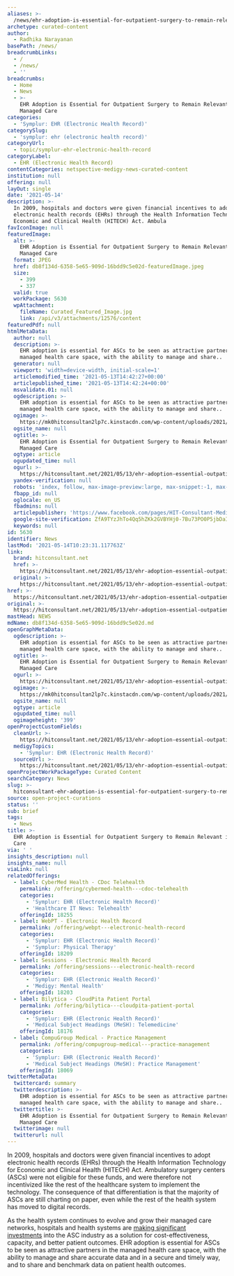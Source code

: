 ```yaml
---
aliases: >-
  /news/ehr-adoption-is-essential-for-outpatient-surgery-to-remain-relevant-in-managed-care
archetype: curated-content
author:
  - Radhika Narayanan
basePath: /news/
breadcrumbLinks:
  - /
  - /news/
  - ''
breadcrumbs:
  - Home
  - News
  - >-
    EHR Adoption is Essential for Outpatient Surgery to Remain Relevant in
    Managed Care
categories:
  - 'Symplur: EHR (Electronic Health Record)'
categorySlug:
  - 'symplur: ehr (electronic health record)'
categoryUrl:
  - topic/symplur-ehr-electronic-health-record
categoryLabel:
  - EHR (Electronic Health Record)
contentCategories: netspective-medigy-news-curated-content
institution: null
offering: null
layOut: single
date: '2021-05-14'
description: >-
  In 2009, hospitals and doctors were given financial incentives to adopt
  electronic health records (EHRs) through the Health Information Technology for
  Economic and Clinical Health (HITECH) Act. Ambula
favIconImage: null
featuredImage:
  alt: >-
    EHR Adoption is Essential for Outpatient Surgery to Remain Relevant in
    Managed Care
  format: JPEG
  href: db8f134d-6358-5e65-909d-16bdd9c5e02d-featuredImage.jpeg
  size:
    - 399
    - 337
  valid: true
  workPackage: 5630
  wpAttachment:
    fileName: Curated_Featured_Image.jpg
    link: /api/v3/attachments/12576/content
featuredPdf: null
htmlMetaData:
  author: null
  description: >-
    EHR adoption is essential for ASCs to be seen as attractive partners in the
    managed health care space, with the ability to manage and share..
  generator: null
  viewport: 'width=device-width, initial-scale=1'
  articlemodified_time: '2021-05-13T14:42:27+00:00'
  articlepublished_time: '2021-05-13T14:42:24+00:00'
  msvalidate.01: null
  ogdescription: >-
    EHR adoption is essential for ASCs to be seen as attractive partners in the
    managed health care space, with the ability to manage and share..
  ogimage: >-
    https://mk0hitconsultan2lp7c.kinstacdn.com/wp-content/uploads/2021/05/team-tara-vail.jpg
  ogsite_name: null
  ogtitle: >-
    EHR Adoption is Essential for Outpatient Surgery to Remain Relevant in
    Managed Care
  ogtype: article
  ogupdated_time: null
  ogurl: >-
    https://hitconsultant.net/2021/05/13/ehr-adoption-essential-outpatient-surgery/
  yandex-verification: null
  robots: 'index, follow, max-image-preview:large, max-snippet:-1, max-video-preview:-1'
  fbapp_id: null
  oglocale: en_US
  fbadmins: null
  articlepublisher: 'https://www.facebook.com/pages/HIT-Consultant-Media/302199219847409'
  google-site-verification: ZfA9TYzJhTo4Qq5hZKk2GVBYHj0-7Bu73PO0P5jbDaI
  keywords: null
id: 5630
identifier: News
lastMod: '2021-05-14T10:23:31.117763Z'
link:
  brand: hitconsultant.net
  href: >-
    https://hitconsultant.net/2021/05/13/ehr-adoption-essential-outpatient-surgery/#.YJ5Od6hKhPY
  original: >-
    https://hitconsultant.net/2021/05/13/ehr-adoption-essential-outpatient-surgery/#.YJ5Od6hKhPY
href: >-
  https://hitconsultant.net/2021/05/13/ehr-adoption-essential-outpatient-surgery/#.YJ5Od6hKhPY
original: >-
  https://hitconsultant.net/2021/05/13/ehr-adoption-essential-outpatient-surgery/#.YJ5Od6hKhPY
mastHead: NEWS
mdName: db8f134d-6358-5e65-909d-16bdd9c5e02d.md
openGraphMetaData:
  ogdescription: >-
    EHR adoption is essential for ASCs to be seen as attractive partners in the
    managed health care space, with the ability to manage and share..
  ogtitle: >-
    EHR Adoption is Essential for Outpatient Surgery to Remain Relevant in
    Managed Care
  ogurl: >-
    https://hitconsultant.net/2021/05/13/ehr-adoption-essential-outpatient-surgery/
  ogimage: >-
    https://mk0hitconsultan2lp7c.kinstacdn.com/wp-content/uploads/2021/05/team-tara-vail.jpg
  ogsite_name: null
  ogtype: article
  ogupdated_time: null
  ogimageheight: '399'
openProjectCustomFields:
  cleanUrl: >-
    https://hitconsultant.net/2021/05/13/ehr-adoption-essential-outpatient-surgery/#.YJ5Od6hKhPY
  medigyTopics:
    - 'Symplur: EHR (Electronic Health Record)'
  sourceUrl: >-
    https://hitconsultant.net/2021/05/13/ehr-adoption-essential-outpatient-surgery/#.YJ5Od6hKhPY
openProjectWorkPackageType: Curated Content
searchCategory: News
slug: >-
  hitconsultant-ehr-adoption-is-essential-for-outpatient-surgery-to-remain-relevant-in-managed-care
source: open-project-curations
status: ''
sub: brief
tags:
  - News
title: >-
  EHR Adoption is Essential for Outpatient Surgery to Remain Relevant in Managed
  Care
via: ' '
insights_description: null
insights_name: null
viaLink: null
relatedOfferings:
  - label: CyberMed Health - CDoc Telehealth
    permalink: /offering/cybermed-health---cdoc-telehealth
    categories:
      - 'Symplur: EHR (Electronic Health Record)'
      - 'Healthcare IT News: Telehealth'
    offeringId: 18255
  - label: WebPT - Electronic Health Record
    permalink: /offering/webpt---electronic-health-record
    categories:
      - 'Symplur: EHR (Electronic Health Record)'
      - 'Symplur: Physical Therapy'
    offeringId: 18209
  - label: Sessions - Electronic Health Record
    permalink: /offering/sessions---electronic-health-record
    categories:
      - 'Symplur: EHR (Electronic Health Record)'
      - 'Medigy: Mental Health'
    offeringId: 18203
  - label: Bilytica - CloudPita Patient Portal
    permalink: /offering/bilytica---cloudpita-patient-portal
    categories:
      - 'Symplur: EHR (Electronic Health Record)'
      - 'Medical Subject Headings (MeSH): Telemedicine'
    offeringId: 18176
  - label: CompuGroup Medical - Practice Management
    permalink: /offering/compugroup-medical---practice-management
    categories:
      - 'Symplur: EHR (Electronic Health Record)'
      - 'Medical Subject Headings (MeSH): Practice Management'
    offeringId: 18069
twitterMetaData:
  twittercard: summary
  twitterdescription: >-
    EHR adoption is essential for ASCs to be seen as attractive partners in the
    managed health care space, with the ability to manage and share..
  twittertitle: >-
    EHR Adoption is Essential for Outpatient Surgery to Remain Relevant in
    Managed Care
  twitterimage: null
  twitterurl: null
---
```

<p>In 2009, hospitals and doctors were given financial incentives to adopt electronic health records (EHRs) through the Health Information Technology for Economic and Clinical Health (HITECH) Act. Ambulatory surgery centers (ASCs) were not eligible for these funds, and were therefore not incentivized like the rest of the healthcare system to implement the technology. The consequence of that differentiation is that the majority of ASCs are still charting on paper, even while the rest of the health system has moved to digital records.</p><p>As the health system continues to evolve and grow their managed care networks, hospitals and health systems are&nbsp;<a href="https://avanzastrategies.com/wp-content/uploads/2020/10/Avanza-Intelligence-2020-ASC-JV-infographic.pdf">making significant investments</a>&nbsp;into the ASC industry as a solution for cost-effectiveness, capacity, and better patient outcomes. EHR adoption is essential for ASCs to be seen as attractive partners in the managed health care space, with the ability to manage and share accurate data and in a secure and timely way, and to share and benchmark data on patient health outcomes.</p>